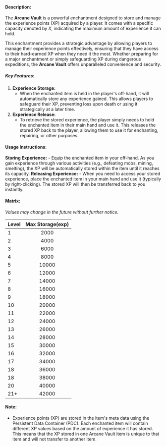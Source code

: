 #### **Description:**

The **Arcane Vault** is a powerful enchantment designed to store and manage the experience points (XP) acquired by a player. It comes with a specific capacity denoted by _X_, indicating the maximum amount of experience it can hold.

This enchantment provides a strategic advantage by allowing players to manage their experience points effectively, ensuring that they have access to their hard-earned XP when they need it the most. Whether preparing for a major enchantment or simply safeguarding XP during dangerous expeditions, the **Arcane Vault** offers unparalleled convenience and security.

##### **Key Features:**

1. **Experience Storage:**
	- When the enchanted item is held in the player's off-hand, it will automatically store any experience gained. This allows players to safeguard their XP, preventing loss upon death or using it strategically at a later time.
2. **Experience Release:**
    - To retrieve the stored experience, the player simply needs to hold the enchanted item in their main hand and use it. This releases the stored XP back to the player, allowing them to use it for enchanting, repairing, or other purposes.

#### **Usage Instructions:**

**Storing Experience:**
    - Equip the enchanted item in your off-hand. As you gain experience through various activities (e.g., defeating mobs, mining, smelting), the XP will be automatically stored within the item until it reaches its capacity.
**Releasing Experience:**
    - When you need to access your stored experience, place the enchanted item in your main hand and use it (typically by right-clicking). The stored XP will then be transferred back to you instantly.

#### **Matrix:**
 _Values may change in the future without further notice_.

| Level | Max Storage(exp) |
| ----- | :--------------: |
| 1     |       2000       |
| 2     |       4000       |
| 3     |       6000       |
| 4     |       8000       |
| 5     |      10000       |
| 6     |      12000       |
| 7     |      14000       |
| 8     |      16000       |
| 9     |      18000       |
| 10    |      20000       |
| 11    |      22000       |
| 12    |      24000       |
| 13    |      26000       |
| 14    |      28000       |
| 15    |      30000       |
| 16    |      32000       |
| 17    |      34000       |
| 18    |      36000       |
| 18    |      38000       |
| 20    |      40000       |
| 21+   |      42000       |

#### **Note:**
- Experience points (XP) are stored in the item's meta data using the Persistent Data Container (PDC). Each enchanted item will contain different XP values based on the amount of experience it has stored. This means that the XP stored in one Arcane Vault item is unique to that item and will not transfer to another item.